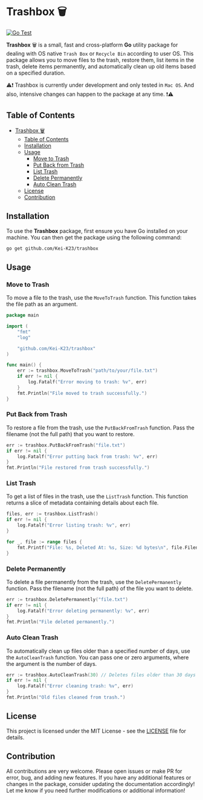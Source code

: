 # Trashbox 🗑️

[![Go Test](https://github.com/Kei-K23/trashbox/actions/workflows/test.yml/badge.svg)](https://github.com/Kei-K23/trashbox/actions/workflows/test.yml)

**Trashbox** 🗑️ is a small, fast and cross-platform **Go** utility package for dealing with OS native `Trash Box` or `Recycle Bin` according to user OS. This package allows you to move files to the trash, restore them, list items in the trash, delete items permanently, and automatically clean up old items based on a specified duration.

⚠️❗️
Trashbox is currently under development and only tested in `Mac OS`. And also, intensive changes can happen to the package at any time.
❗️⚠️

## Table of Contents

- [Trashbox 🗑️](#trashbox-️)
  - [Table of Contents](#table-of-contents)
  - [Installation](#installation)
  - [Usage](#usage)
    - [Move to Trash](#move-to-trash)
    - [Put Back from Trash](#put-back-from-trash)
    - [List Trash](#list-trash)
    - [Delete Permanently](#delete-permanently)
    - [Auto Clean Trash](#auto-clean-trash)
  - [License](#license)
  - [Contribution](#contribution)

## Installation

To use the **Trashbox** package, first ensure you have Go installed on your machine. You can then get the package using the following command:

```bash
go get github.com/Kei-K23/trashbox
```

## Usage

### Move to Trash

To move a file to the trash, use the `MoveToTrash` function. This function takes the file path as an argument.

```go
package main

import (
	"fmt"
	"log"

	"github.com/Kei-K23/trashbox"
)

func main() {
	err := trashbox.MoveToTrash("path/to/your/file.txt")
	if err != nil {
		log.Fatalf("Error moving to trash: %v", err)
	}
	fmt.Println("File moved to trash successfully.")
}
```

### Put Back from Trash

To restore a file from the trash, use the `PutBackFromTrash` function. Pass the filename (not the full path) that you want to restore.

```go
err := trashbox.PutBackFromTrash("file.txt")
if err != nil {
	log.Fatalf("Error putting back from trash: %v", err)
}
fmt.Println("File restored from trash successfully.")
```

### List Trash

To get a list of files in the trash, use the `ListTrash` function. This function returns a slice of metadata containing details about each file.

```go
files, err := trashbox.ListTrash()
if err != nil {
	log.Fatalf("Error listing trash: %v", err)
}

for _, file := range files {
	fmt.Printf("File: %s, Deleted At: %s, Size: %d bytes\n", file.Filename, file.DeletedAt, file.Size)
}
```

### Delete Permanently

To delete a file permanently from the trash, use the `DeletePermanently` function. Pass the filename (not the full path) of the file you want to delete.

```go
err := trashbox.DeletePermanently("file.txt")
if err != nil {
	log.Fatalf("Error deleting permanently: %v", err)
}
fmt.Println("File deleted permanently.")
```

### Auto Clean Trash

To automatically clean up files older than a specified number of days, use the `AutoCleanTrash` function. You can pass one or zero arguments, where the argument is the number of days.

```go
err := trashbox.AutoCleanTrash(30) // Deletes files older than 30 days
if err != nil {
	log.Fatalf("Error cleaning trash: %v", err)
}
fmt.Println("Old files cleaned from trash.")
```

## License

This project is licensed under the MIT License - see the [LICENSE](/LICENSE) file for details.

## Contribution

All contributions are very welcome. Please open issues or make PR for error, bug, and adding new features. If you have any additional features or changes in the package, consider updating the documentation accordingly! Let me know if you need further modifications or additional information!

